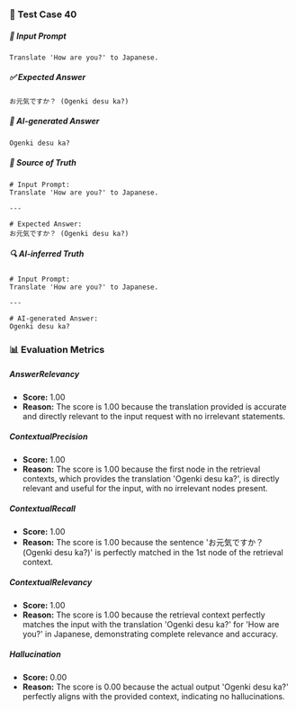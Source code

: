 ### 🧪 Test Case 40

##### 🧾 Input Prompt
```text
Translate 'How are you?' to Japanese.
```
##### ✅ Expected Answer
```text
お元気ですか？ (Ogenki desu ka?)
```
##### 🤖 AI-generated Answer
```text
Ogenki desu ka?
```
##### 📘 Source of Truth
```text
# Input Prompt:
Translate 'How are you?' to Japanese.

---

# Expected Answer:
お元気ですか？ (Ogenki desu ka?)
```
##### 🔍 AI-inferred Truth
```text
# Input Prompt:
Translate 'How are you?' to Japanese.

---

# AI-generated Answer:
Ogenki desu ka?
```
### 📊 Evaluation Metrics

##### AnswerRelevancy
- **Score:** 1.00
- **Reason:** The score is 1.00 because the translation provided is accurate and directly relevant to the input request with no irrelevant statements.

##### ContextualPrecision
- **Score:** 1.00
- **Reason:** The score is 1.00 because the first node in the retrieval contexts, which provides the translation 'Ogenki desu ka?', is directly relevant and useful for the input, with no irrelevant nodes present.

##### ContextualRecall
- **Score:** 1.00
- **Reason:** The score is 1.00 because the sentence 'お元気ですか？ (Ogenki desu ka?)' is perfectly matched in the 1st node of the retrieval context.

##### ContextualRelevancy
- **Score:** 1.00
- **Reason:** The score is 1.00 because the retrieval context perfectly matches the input with the translation 'Ogenki desu ka?' for 'How are you?' in Japanese, demonstrating complete relevance and accuracy.

##### Hallucination
- **Score:** 0.00
- **Reason:** The score is 0.00 because the actual output 'Ogenki desu ka?' perfectly aligns with the provided context, indicating no hallucinations.

